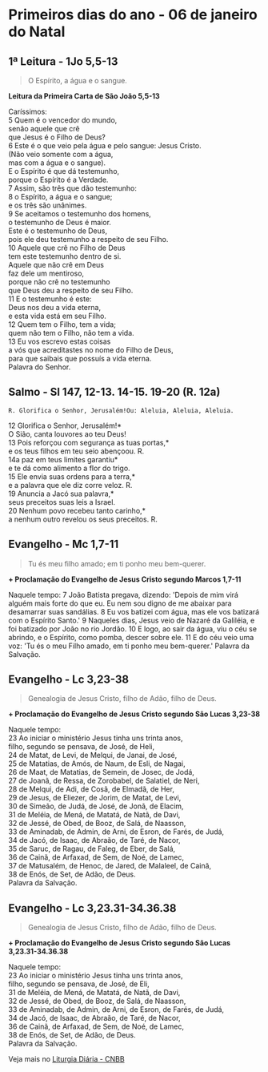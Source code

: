 # Primeiros dias do ano - 06 de janeiro do Natal

## 1ª Leitura - 1Jo 5,5-13

> O Espírito, a água e o sangue.

**Leitura da Primeira Carta de São João 5,5-13**

Caríssimos:    
5 Quem é o vencedor do mundo,    
 senão aquele que crê    
 que Jesus é o Filho de Deus?     
6 Este é o que veio pela água e pelo sangue: Jesus Cristo.   
 (Não veio somente com a água,    
 mas com a água e o sangue).   
 E o Espírito é que dá testemunho,    
 porque o Espírito é a Verdade.     
7 Assim, são três que dão testemunho:     
8 o Espírito, a água e o sangue;   
 e os três são unânimes.    
9 Se aceitamos o testemunho dos homens,    
 o testemunho de Deus é maior.    
 Este é o testemunho de Deus,    
 pois ele deu testemunho a respeito de seu Filho.     
10 Aquele que crê no Filho de Deus    
 tem este testemunho dentro de si.    
 Aquele que não crê em Deus    
 faz dele um mentiroso,   
 porque não crê no testemunho    
 que Deus deu a respeito de seu Filho.     
11 E o testemunho é este:    
 Deus nos deu a vida eterna,    
 e esta vida está em seu Filho.     
12 Quem tem o Filho, tem a vida;    
 quem não tem o Filho, não tem a vida.     
13 Eu vos escrevo estas coisas    
 a vós que acreditastes no nome do Filho de Deus,    
 para que saibais que possuís a vida eterna.    
 Palavra do Senhor.

## Salmo - Sl 147, 12-13. 14-15. 19-20 (R. 12a)

`R. Glorifica o Senhor, Jerusalém!Ou: Aleluia, Aleluia, Aleluia.`

12 Glorifica o Senhor, Jerusalém!*   
 O Sião, canta louvores ao teu Deus!    
13 Pois reforçou com segurança as tuas portas,*   
 e os teus filhos em teu seio abençoou. R.    
14a paz em teus limites garantiu*   
 e te dá como alimento a flor do trigo.    
15 Ele envia suas ordens para a terra,*   
 e a palavra que ele diz corre veloz. R.    
19 Anuncia a Jacó sua palavra,*   
 seus preceitos suas leis a Israel.    
20 Nenhum povo recebeu tanto carinho,*   
 a nenhum outro revelou os seus preceitos. R.

## Evangelho - Mc 1,7-11

> Tu és meu filho amado; em ti ponho meu bem-querer.

**+ Proclamação do Evangelho de Jesus Cristo segundo Marcos 1,7-11**

Naquele tempo: 
7 João Batista pregava, dizendo: 
 'Depois de mim virá alguém mais forte do que eu. 
 Eu nem sou digno de me abaixar 
 para desamarrar suas sandálias. 
8 Eu vos batizei com água, 
 mas ele vos batizará com o Espírito Santo.' 
9 Naqueles dias, Jesus veio de Nazaré da Galiléia, 
 e foi batizado por João no rio Jordão. 
10 E logo, ao sair da água, viu o céu se abrindo, 
 e o Espírito, como pomba, descer sobre ele. 
11 E do céu veio uma voz: 
 'Tu és o meu Filho amado, 
 em ti ponho meu bem-querer.' 
 Palavra da Salvação.

## Evangelho - Lc 3,23-38

> Genealogia de Jesus Cristo, filho de Adão, filho de Deus.

**+ Proclamação do Evangelho de Jesus Cristo segundo São Lucas   3,23-38**

Naquele tempo:    
23 Ao iniciar o ministério Jesus tinha uns trinta anos,   
 filho, segundo se pensava, de José, de Heli,    
24 de Matat, de Levi, de Melqui, de Janai, de José,    
25 de Matatias, de Amós, de Naum, de Esli, de Nagai,    
26 de Maat, de Matatias, de Semein, de Josec, de Jodá,    
27 de Joanã, de Ressa, de Zorobabel, de Salatiel, de Neri,    
28 de Melqui, de Adi, de Cosã, de Elmadã, de Her,    
29 de Jesus, de Eliezer, de Jorim, de Matat, de Levi,    
30 de Simeão, de Judá, de José, de Jonã, de Elacim,    
31 de Meléia, de Mená, de Matatá, de Natã, de Davi,    
32 de Jessé, de Obed, de Booz, de Salá, de Naasson,    
33 de Aminadab, de Admin, de Arni, de Esron, de Farés, de Judá,    
34 de Jacó, de Isaac, de Abraão, de Taré, de Nacor,    
35 de Saruc, de Ragau, de Faleg, de Eber, de Salá,    
36 de Cainã, de Arfaxad, de Sem, de Noé, de Lamec,    
37 de Matusalém, de Henoc, de Jared, de Malaleel, de Cainã,    
38 de Enós, de Set, de Adão, de Deus.   
 Palavra da Salvação.

## Evangelho - Lc 3,23.31-34.36.38

> Genealogia de Jesus Cristo, filho de Adão, filho de Deus.

**+ Proclamação do Evangelho de Jesus Cristo segundo São Lucas 3,23.31-34.36.38**

Naquele tempo:    
23 Ao iniciar o ministério Jesus tinha uns trinta anos,   
 filho, segundo se pensava, de José, de Eli,    
31 de Meléia, de Mená, de Matatá, de Natã, de Davi,    
32 de Jessé, de Obed, de Booz, de Salá, de Naasson,    
33 de Aminadab, de Admin, de Arni, de Esron, de Farés, de Judá,    
34 de Jacó, de Isaac, de Abraão, de Taré, de Nacor,    
36 de Cainã, de Arfaxad, de Sem, de Noé, de Lamec,    
38 de Enós, de Set, de Adão, de Deus.   
 Palavra da Salvação.

Veja mais no [Liturgia Diária - CNBB](http://liturgiadiaria.cnbb.org.br/app/user/user/UserView.php?ano=2017&mes=1&dia=6)